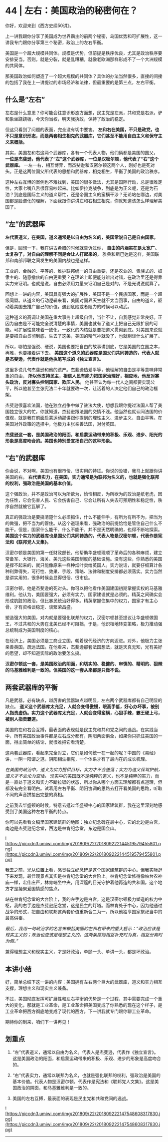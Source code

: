 # 44 | 左右：美国政治的秘密何在？

你好，欢迎来到《西方史纲50讲》。

上一讲我跟你分享了美国成为世界霸主的前两个秘密，岛国优势和可扩展性，这一讲我专门跟你分享第三个秘密，政治上的左右平衡。

美国是一个超大规模共同体。规模是优势，但前提是秩序优良，尤其是政治秩序要安排妥当。否则，就是分裂，就是乱糟糟，就像老欧洲那样形成不了一个大洲规模的共同体。

那美国政治如何塑造了一个超大规模的共同体？具体的办法当然很多，直接的间接的包括了我在上一讲提过的市场经济和法律，但最重要的是第三点，左右平衡。

## 什么是“左右”

左右是什么意思？你可能会往意识形态方面想，民主党是左派，共和党是右派，驴和象坐跷跷板，今天你当权，明天我执政，保持了政治的稳定。

但这只看到了问题的表面，完全没有切中要害。 **左和右在美国，不只是政党，也不只是意识形态，而是两套相生相克的武器库，它们甚至不能用自由主义和保守主义来概括。**

其实，美国左和右这两个武器库，各有一个代表人物，他们俩都是美国的国父， **一位是杰斐逊，他代表了“左”这个武器库，一位是汉密尔顿，他代表了“右”这个武器库。** 一左一右，相互博弈，而杰斐逊和汉密尔顿这两个人，刚好也是死对头。正是这两位国父所代表的思想和武器库，相克相生，平衡了美国的政治秩序。

这种左右互博的案例也不难找到，美国的很多做法，尤其是国际行动，总是很难定性，大家七嘴八舌很容易吵起来。比如伊拉克战争，到底是为正义呢，还是为石油？到底是国际主义的道义帮忙，还是帝国主义的蛮横干涉？无论站在哪边，对美国都是脸谱化的理解，下面我跟你讲讲左和右相生相克，你就知道该怎么样理解美国了。

## “左”的武器库

 **左代表道义，在美国，道义通常是以自由为名义的，美国常说自己是自由国家。**

但是，回想一下，我在讲古希腊的时候就告诉过你， **自由的内涵实在是太宽广、太复杂了，对自由的理解不同是会让人打起来的，** 雅典和斯巴达是这样，美国联邦和南部邦联之间发生的美国内战也是这样。

工业的、金融的、平等的、维护联邦统一的自由重要，还是农业的、贵族式的、奴隶主的、随意撤伙的自由更重要？在理论上即便能分辨出对错，在政治里还是得靠实力来证明。也就是说，自由必须用力量来证明自己是对的，不是光说说就算了。

回想上一讲的内容，美国具有强大的扩展性，美国不是一个民族国家，而是一个超级同盟。从道义的行动逻辑来看，美国对国界天生就不太当回事，自由的道义，驱动着美国去推广自己的价值，遇到危险或者阻力的时候可以动武。

这种道义的高调让美国在重大事务上超级自信，当仁不让，自我感觉非常良好。正因为自由是不可能完全说清楚的事情，美国也就有了道义上把自己无限扩展的可能。可扩展性意味着一致化，一致化的内核就是要把道义贯彻到底。对美国来说就是要把自由贯彻到底，失去了这条，美国的精气神就没了，也就别谈什么扩展了。

所以，哪怕是强说、硬说，美国也要把自由的故事讲到底，它是美国的立国之本，再难，也要接着讲下去。 **美国这个道义的武器库是国父们共同铸造的，代表人就是杰斐逊，代表作就是他执笔写成的《独立宣言》。**

这里多说几句杰斐逊和他的遗产。杰斐逊热爱平等，他理解的自由是平等意味非常重的自由， **所以他支持民主，相信人民有能力把国家治理好，相应地，他反对寡头政治，反对寡头控制国家、欺压人民。** 他甚至认为每一代人之间都要实现公平，所以他甚至主张宪法二十年就要改一次，让活着的人决定他们自己的政治框架。

杰斐逊很喜欢法国，他在独立战争中做了驻法大使，想想我跟你提过法国人帮了美国独立很大的忙，你就知道，杰斐逊跟法国的交情不浅。他当然也就认同法国的价值观，就是我在前面启蒙运动那讲跟你提到的理性主义、进步主义、自由平等。在美国对外政策的选择中，他极力主张亲善法国，对付英国。

 **杰斐逊这一套，是美国政治的阳面，和启蒙运动带来的积极、乐观、进步、阳光的形象是高度吻合的。美国也特别爱宣扬自己的这种形象。**

## “右”的武器库

你会说，不对啊，美国也有很市侩、很实用的特征。你说的没错，我马上就跟你讲美国的右。 **右代表实力，在美国，实力通常是为联邦为名义的，也就是强化联邦的权利，强政治是美国的基本价值。**

这个强政治，并不是政治可以为所欲为，恰恰相反，为所欲为的政治是纸老虎，因为任性，它会伤害人民、它会伤害自己、它会让所有人失去可预期性和稳定性，秩序自然就被它瓦解了。

真正的强政治是要搞清楚什么必须抓住，什么不能伸手，有所为有所不为，把当为的做强，把不当为的管住。从这个道理来看，强政治的前提恰恰是管住自己什么不能干。但是，国家什么能干、什么不能干，并不是天然明确的，也得不断地探索。 **美国这个实力的武器库也是国父们共同铸造的，代表人物是汉密尔顿，代表作是宪法和《联邦党人文集》。**

汉密尔顿是美国的第一任财政部长，他帮助华盛顿理顺了革命后的各种麻烦，建立常备军、大银行、海关、美元这些美国制度的基础设施。没有这些，你熟悉的美国是撑不起来的，就只能像原来一样种烟叶卖给英国人。实力说话，就要仔细算计各种利弊得失，可行性、效果、手段、策略、法律和制度安排都必须落实。实力当然是讲实用的，很多时候会显得很俗、很市侩。

汉密尔顿，他是杰斐逊的死对头。你可以把他看作美国建国初期掌握实权的马基雅维利。他认为，美国要强大，必须有实力，国家建设就是必须的。精英之间确实会形成肮脏的政治，但比暴民统治好得多。精英掌握住集中的权力，国家才有主心骨，才有资格谈稳定、谈繁荣昌盛。

塑造强大的美国，对内就是要强化联邦的权力，汉密尔顿甚至提议让华盛顿做国王，不过共和的大势在北美已经不可阻挡，于是，他识相地转变策略，极力推动强总统制成为美国制度的核心。

在经济上，美国必须是工商业立国，朝着现代经济的方向迈进。对外，他极力主张亲善英国，疏远法国。在他看来，杰斐逊那套法国想法，就是天真无知，光有美好的愿望，却不知道实际的政治要怎么搞。

 **汉密尔顿这一套，是美国政治的阴面，和切实的、稳健的、审慎的、精明的、狠辣的马基雅维利是一致的。但美国的这一套从来都是只做不说。**

## 两套武器库的平衡

凡是武器，必有缺点，越厉害的武器缺点越明显，左右两个武器库都有自己明显的缺点。 **道义这个武器库太充足，人就会变得傲慢，眼高手低，好心办坏事，被别人指责虚伪。实力这个武器库太充足，人就会变得蛮横，心狠手辣，霸王硬上弓，被别人指责霸道。**

美国的左和右会互搏，最表面的表现就是民主党和共和党之间的选战。在实践当中，所有美国政治事件都是左右成分都有，阴阳两面俱全，如果你只抓住美国的一面，得出简单的结论，就很难把它看清楚。

这两套武器库，看起来完全对立，它们是如何统一在一起的呢？中国的《易经》讲，一阴一阳谓之道。阴阳相生相克，一个体系才有了最内在的成长机理。

 *在美国的政治中，道义为实力提供目标，实力才不会堕落；实力为道义保驾护航，道义才不会沦为空话。* 现实中的美国既不是纯粹的道义，也不是纯粹的实力，而是一直处于道义和实力不断拉锯的状态，所以你从哪个方面去理解都有点道理，但都没有完全看明白。试着用左右平衡、阴阳协调的思路去打开看美国的思路，听取不同的声音拼接出完整的真相。

之前我去华盛顿的时候，特意去逛过华盛顿中心的国家建筑群，我在这里深刻地感受到了美国这种左右平衡的特点。

你可以先看看文稿里国家建筑群的地图：独立纪念碑在最中心，它的北边是白宫，南边是杰斐逊纪念堂，西边是林肯纪念堂，东边是国会山。

![https://piccdn3.umiwi.com/img/201809/22/201809222144519579455801.png](https://piccdn3.umiwi.com/img/201809/22/201809222144519579455801.png)

我去之前，光从位置上看，感觉独立纪念碑是这个国家建筑群的中心。但我实际逛下来发现，最佳观景点其实是林肯纪念堂的大台阶上。林肯纪念堂修得像帕台农神庙一样，宏伟庄严，林肯端坐中央，用深邃的目光守护着他再造的共和国。这个地方才是凝聚爱国情感的焦点。

站在林肯纪念堂的大台阶上，我的左手边是白宫，这是汉密尔顿极力塑造的权力中枢，我的右手边是杰斐逊纪念堂，这是民主的灯塔。而林肯处于中心，因为他通过战争的形式，把自由和联邦这两套价值重新合二为一，所以他独享国家祭祀当中的最高供奉。

 *最后，我用一句政治学的名言来概括美国的左和右带来的重大启示：“政治应该是现实主义的；政治也应该是理想主义的。这两条原则相互补充时为真，相互分离时为假。”*

兼得理想主义和现实主义，才是好政治，单顾一头、单讲一头，都是坏政治。

## 本讲小结

好，简单总结下这一讲的内容：美国拥有左右两个巨大的武器库，道义和实力相互支撑，理想主义和现实主义兼备。

不过，美国彻底发挥可扩展性和左右平衡的优势是一个过程，其中需要完成一个重大的变化，那就是工业革命，是工业革命把美国变成了你熟悉的现在这个样子，是工业革命把西方彻底地变成了现代的西方。下一讲我就专门跟你聊工业革命。

期待你的到来，咱们下一讲再见！

## 划重点

1. “左”代表道义，通常以自由为名义。代表人是杰斐逊，代表作《独立宣言》。这是美国政治的阳面，和启蒙运动带来的积极、乐观、进步的形象是高度吻合的。

2. “右”代表实力，通常以联邦为名义，也就是强化联邦的权利，强政治是美国的基本价值。代表人物是汉密尔顿，代表作是宪法和《联邦党人文集》。这是美国政治的阴面，和马基雅维利是一致的。

3. 美国的左右互搏，最表面的表现是民主党和共和党间的选战。

![https://piccdn3.umiwi.com/img/201809/22/201809222147548608317830.jpg](https://piccdn3.umiwi.com/img/201809/22/201809222147548608317830.jpg)

---

